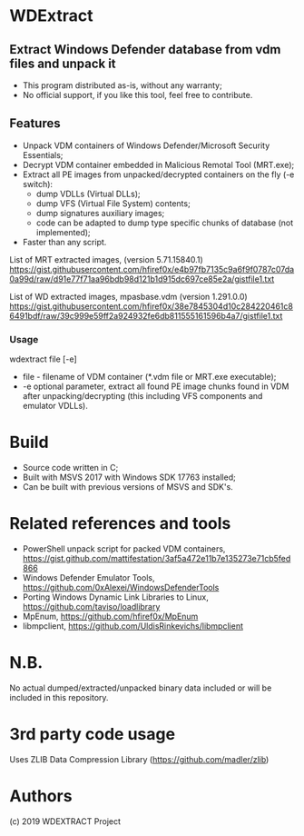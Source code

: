 
# WDExtract
## Extract Windows Defender database from vdm files and unpack it

+ This program distributed as-is, without any warranty;
+ No official support, if you like this tool, feel free to contribute.

## Features
* Unpack VDM containers of Windows Defender/Microsoft Security Essentials;
* Decrypt VDM container embedded in Malicious Remotal Tool (MRT.exe);
* Extract all PE images from unpacked/decrypted containers on the fly (-e switch):
   * dump VDLLs (Virtual DLLs);
   * dump VFS (Virtual File System) contents;
   * dump signatures auxiliary images;
   * code can be adapted to dump type specific chunks of database (not implemented);
* Faster than any script.

List of MRT extracted images, (version 5.71.15840.1)
https://gist.githubusercontent.com/hfiref0x/e4b97fb7135c9a6f9f0787c07da0a99d/raw/d91e77f71aa96bdb98d121b1d915dc697ce85e2a/gistfile1.txt

List of WD extracted images, mpasbase.vdm (version 1.291.0.0)
https://gist.githubusercontent.com/hfiref0x/38e7845304d10c284220461c86491bdf/raw/39c999e59ff2a924932fe6db811555161596b4a7/gistfile1.txt

### Usage
wdextract file [-e]
* file - filename of VDM container (*.vdm file or MRT.exe executable);
* -e optional parameter, extract all found PE image chunks found in VDM after unpacking/decrypting (this including VFS components and emulator VDLLs).


# Build

+ Source code written in C;
+ Built with MSVS 2017 with Windows SDK 17763 installed;
+ Can be built with previous versions of MSVS and SDK's.

# Related references and tools
+ PowerShell unpack script for packed VDM containers, https://gist.github.com/mattifestation/3af5a472e11b7e135273e71cb5fed866
+ Windows Defender Emulator Tools, https://github.com/0xAlexei/WindowsDefenderTools
+ Porting Windows Dynamic Link Libraries to Linux, https://github.com/taviso/loadlibrary
+ MpEnum, https://github.com/hfiref0x/MpEnum
+ libmpclient, https://github.com/UldisRinkevichs/libmpclient

# N.B.
No actual dumped/extracted/unpacked binary data included or will be included in this repository.

# 3rd party code usage
Uses ZLIB Data Compression Library (https://github.com/madler/zlib)

# Authors
(c) 2019 WDEXTRACT Project

